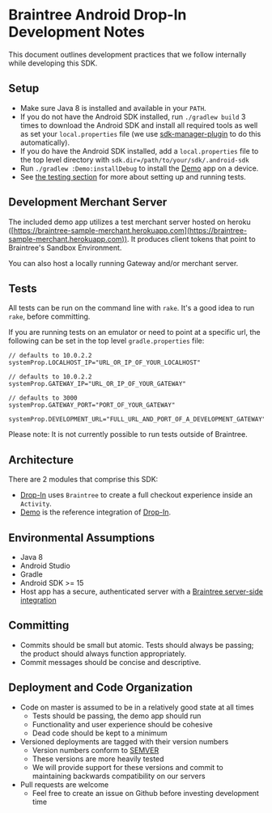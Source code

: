 # Braintree Android Drop-In Development Notes

This document outlines development practices that we follow internally while developing this SDK.

## Setup

* Make sure Java 8 is installed and available in your `PATH`.
* If you do not have the Android SDK installed, run `./gradlew build` 3 times to download the Android SDK and install all required tools as well as set your `local.properties` file (we use [sdk-manager-plugin](https://github.com/JakeWharton/sdk-manager-plugin) to do this automatically).
* If you do have the Android SDK installed, add a `local.properties` file to the top level directory with `sdk.dir=/path/to/your/sdk/.android-sdk`
* Run `./gradlew :Demo:installDebug` to install the [Demo](Demo) app on a device.
* See [the testing section](#tests) for more about setting up and running tests.

## Development Merchant Server

The included demo app utilizes a test merchant server hosted on heroku ([https://braintree-sample-merchant.herokuapp.com](https://braintree-sample-merchant.herokuapp.com)).
It produces client tokens that point to Braintree's Sandbox Environment.

You can also host a locally running Gateway and/or merchant server.

## Tests

All tests can be run on the command line with `rake`. It's a good idea to run `rake`, before committing.

If you are running tests on an emulator or need to point at a specific url, the following can be set in the top level `gradle.properties` file:

```
// defaults to 10.0.2.2
systemProp.LOCALHOST_IP="URL_OR_IP_OF_YOUR_LOCALHOST"

// defaults to 10.0.2.2
systemProp.GATEWAY_IP="URL_OR_IP_OF_YOUR_GATEWAY"

// defaults to 3000
systemProp.GATEWAY_PORT="PORT_OF_YOUR_GATEWAY"

systemProp.DEVELOPMENT_URL="FULL_URL_AND_PORT_OF_A_DEVELOPMENT_GATEWAY"
```

Please note: It is not currently possible to run tests outside of Braintree.

## Architecture

There are 2 modules that comprise this SDK:

* [Drop-In](Drop-In) uses `Braintree` to create a full checkout experience inside an `Activity`.
* [Demo](Demo) is the reference integration of [Drop-In](Drop-In).

## Environmental Assumptions

* Java 8
* Android Studio
* Gradle
* Android SDK >= 15
* Host app has a secure, authenticated server with a [Braintree server-side integration](https://developers.braintreepayments.com/android/start/hello-server)

## Committing

* Commits should be small but atomic. Tests should always be passing; the product should always function appropriately.
* Commit messages should be concise and descriptive.

## Deployment and Code Organization

* Code on master is assumed to be in a relatively good state at all times
  * Tests should be passing, the demo app should run
  * Functionality and user experience should be cohesive
  * Dead code should be kept to a minimum
* Versioned deployments are tagged with their version numbers
  * Version numbers conform to [SEMVER](http://semver.org)
  * These versions are more heavily tested
  * We will provide support for these versions and commit to maintaining backwards compatibility on our servers
* Pull requests are welcome
  * Feel free to create an issue on Github before investing development time
